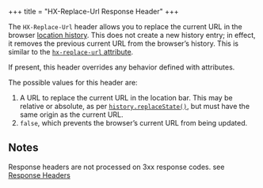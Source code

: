 +++
title = "HX-Replace-Url Response Header"
+++

The `HX-Replace-Url` header allows you to replace the current URL in the browser [location history](https://developer.mozilla.org/en-US/docs/Web/API/History_API).
This does not create a new history entry; in effect, it removes the previous current URL from the browser&rsquo;s history.
This is similar to the [`hx-replace-url` attribute](@/attributes/hx-replace-url.md).

If present, this header overrides any behavior defined with attributes.

The possible values for this header are:

1. A URL to replace the current URL in the location bar.
   This may be relative or absolute, as per [`history.replaceState()`](https://developer.mozilla.org/en-US/docs/Web/API/History/replaceState), but must have the same origin as the current URL.
2. `false`, which prevents the browser’s current URL from being updated.

## Notes

Response headers are not processed on 3xx response codes. see [Response Headers](@/docs.md#response-headers)
